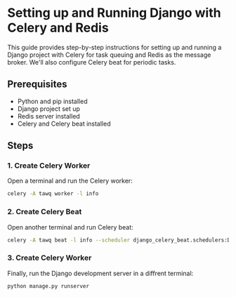# Setting up and Running Django with Celery and Redis

This guide provides step-by-step instructions for setting up and running a Django project with Celery for task queuing and Redis as the message broker. We'll also configure Celery beat for periodic tasks.

## Prerequisites

- Python and pip installed
- Django project set up
- Redis server installed
- Celery and Celery beat installed

## Steps

### 1. Create Celery Worker

Open a terminal and run the Celery worker:

```bash
celery -A tawq worker -l info
```

### 2. Create Celery Beat

Open another terminal and run Celery beat:

```bash
celery -A tawq beat -l info --scheduler django_celery_beat.schedulers:DatabaseScheduler
```

### 3. Create Celery Worker

Finally, run the Django development server in a diffrent terminal:

```bash
python manage.py runserver
```
